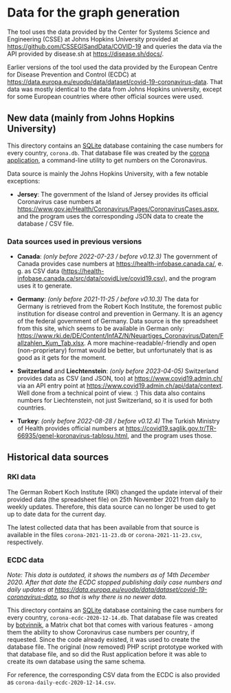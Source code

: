 # Data for the graph generation

The tool uses the data provided by the Center for Systems Science and
Engineering (CSSE) at Johns Hopkins University provided at
<https://github.com/CSSEGISandData/COVID-19> and queries the data via the API
provided by disease.sh at <https://disease.sh/docs/>.

Earlier versions of the tool used the data provided by the European Centre for
Disease Prevention and Control (ECDC) at
<https://data.europa.eu/euodp/data/dataset/covid-19-coronavirus-data>.
That data was mostly identical to the data from Johns Hopkins university, except
for some European countries where other official sources were used.

## New data (mainly from Johns Hopkins University)

This directory contains an [SQLite](https://www.sqlite.org/) database containing
the case numbers for every country, `corona.db`. That database
file was created by the [corona application](https://gitlab.com/striezel/corona/),
a command-line utility to get numbers on the Coronavirus.

Data source is mainly the Johns Hopkins University, with a few notable
exceptions:

* **Jersey**: The government of the Island of Jersey provides its official
  Coronavirus case numbers at
  <https://www.gov.je/Health/Coronavirus/Pages/CoronavirusCases.aspx>, and the
  program uses the corresponding JSON data to create the database / CSV file.

### Data sources used in previous versions

* **Canada**: _(only before 2022-07-23 / before v0.12.3)_
  The government of Canada provides case numbers at
  <https://health-infobase.canada.ca/>, e. g. as CSV data
  (<https://health-infobase.canada.ca/src/data/covidLive/covid19.csv>), and the
  program uses it to generate.

* **Germany**: _(only before 2021-11-25 / before v0.10.3)_
  The data for Germany is retrieved from the Robert Koch Institute,
  the foremost public institution for disease control and prevention in Germany.
  It is an agency of the federal government of Germany. Data source is the
  spreadsheet from this site, which seems to be available in German only:
  <https://www.rki.de/DE/Content/InfAZ/N/Neuartiges_Coronavirus/Daten/Fallzahlen_Kum_Tab.xlsx>.
  A more machine-readable/-friendly and open (non-proprietary) format would be
  better, but unfortunately that is as good as it gets for the moment.

* **Switzerland** and **Liechtenstein**: _(only before 2023-04-05)_
  Switzerland provides data as CSV (and JSON, too) at
  <https://www.covid19.admin.ch/> via an API entry point at
  <https://www.covid19.admin.ch/api/data/context>. Well done from a technical
  point of view. :) This data also contains numbers for Liechtenstein, not just
  Switzerland, so it is used for both countries.

* **Turkey**: _(only before 2022-08-28 / before v0.12.4)_
  The Turkish Ministry of Health provides official numbers at
  <https://covid19.saglik.gov.tr/TR-66935/genel-koronavirus-tablosu.html>, and
  the program uses those.

## Historical data sources

### RKI data

The German Robert Koch Institute (RKI) changed the update interval of their
provided data (the spreadsheet file) on 25th November 2021 from daily to weekly
updates. Therefore, this data source can no longer be used to get up to date
data for the current day.

The latest collected data that has been available from that source is available
in the files `corona-2021-11-23.db` or `corona-2021-11-23.csv`, respectively.

### ECDC data

_Note: This data is outdated, it shows the numbers as of 14th December 2020.
After that date the ECDC stopped publishing daily case numbers and daily updates
at <https://data.europa.eu/euodp/data/dataset/covid-19-coronavirus-data>, so
that is why there is no newer data._

This directory contains an [SQLite](https://www.sqlite.org/) database containing
the case numbers for every country, `corona-ecdc-2020-12-14.db`. That database
file was created by [botvinnik](https://gitlab.com/striezel/botvinnik/), a
Matrix chat bot that comes with various features - among them the ability to
show Coronavirus case numbers per country, if requested. Since the code already
existed, it was used to create the database file. The original (now removed) PHP
script prototype worked with that database file, and so did the Rust application
before it was able to create its own database using the same schema.

For reference, the corresponding CSV data from the ECDC is also provided as
`corona-daily-ecdc-2020-12-14.csv`.
